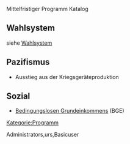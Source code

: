 Mittelfristiger Programm Katalog

Wahlsystem
----------

siehe [Wahlsystem](/wiki/Wahlsystem "wikilink")

Pazifismus
----------

-   Ausstieg aus der Kriegsgeräteproduktion

Sozial
------

-   [Bedingungslosen
    Grundeinkommens](/wiki/Bedingungsloses_Grundeinkommen "wikilink") (BGE)

[Kategorie:Programm](/wiki/Kategorie:Programm "wikilink")

<accesscontrol>Administrators,urs,Basicuser</accesscontrol>
